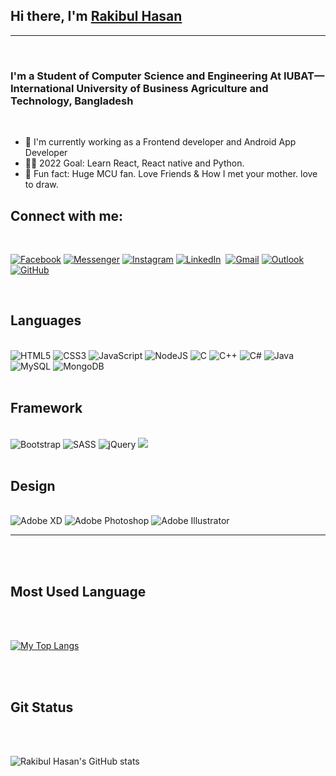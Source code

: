 ## Hi there, I'm [Rakibul Hasan][Facebook]

___
<br/>

### I'm a Student of Computer Science and Engineering At IUBAT—International University of Business Agriculture and Technology, Bangladesh

<br/>

- 🤩 I'm currently working as a Frontend developer and Android App Developer
- 👨‍💻 2022 Goal: Learn React, React native and Python.
- 🌌 Fun fact: Huge MCU fan. Love Friends & How I met your mother. love to draw.

## Connect with me:

<br/>

[<img alt="Facebook" src="https://img.shields.io/badge/rifatdam%20-%231877F2.svg?&style=for-the-badge&logo=Facebook&logoColor=white"/>][Facebook]
[<img alt="Messenger" src="https://img.shields.io/badge/rifatdam-00B2FF?style=for-the-badge&logo=messenger&logoColor=white" />][Messenger]
[<img alt="Instagram" src="https://img.shields.io/badge/rakibrifat%20-%23E4405F.svg?&style=for-the-badge&logo=Instagram&logoColor=white"/>][Instagram]
[<img alt="LinkedIn" src="https://img.shields.io/badge/linkedin%20-%230077B5.svg?&style=for-the-badge&logo=linkedin&logoColor=white"/>][LinkedIn]
<img alt="" src="https://img.shields.io/badge/rifat_dam%20-%23FFFC00.svg?&style=for-the-badge&logo=Snapchat&logoColor=white"/>
[<img alt="Gmail" src="https://img.shields.io/badge/Gmail-D14836?style=for-the-badge&logo=gmail&logoColor=white" />][Gmail]
[<img alt="Outlook" src="https://img.shields.io/badge/Microsoft_Outlook-0078D4?style=for-the-badge&logo=microsoft-outlook&logoColor=white" />][Hotmail]
[<img alt="GitHub" src="https://img.shields.io/badge/github%20-%23121011.svg?&style=for-the-badge&logo=github&logoColor=white"/>][Github]

<br/>



## Languages

<br/>

<img alt="HTML5" src="https://img.shields.io/badge/html5%20-%23E34F26.svg?&style=for-the-badge&logo=html5&logoColor=white"/>
<img alt="CSS3" src="https://img.shields.io/badge/css3%20-%231572B6.svg?&style=for-the-badge&logo=css3&logoColor=white"/>
<img alt="JavaScript" src="https://img.shields.io/badge/javascript%20-%23323330.svg?&style=for-the-badge&logo=javascript&logoColor=%23F7DF1E"/>
<img alt="NodeJS" src="https://img.shields.io/badge/node.js%20-%2343853D.svg?&style=for-the-badge&logo=node.js&logoColor=white"/>
<img alt="C" src="https://img.shields.io/badge/c%20-%2300599C.svg?&style=for-the-badge&logo=c&logoColor=white"/>
<img alt="C++" src="https://img.shields.io/badge/c++%20-%2300599C.svg?&style=for-the-badge&logo=c%2B%2B&ogoColor=white"/>
<img alt="C#" src="https://img.shields.io/badge/c%23%20-%23239120.svg?&style=for-the-badge&logo=c-sharp&logoColor=white"/>
<img alt="Java" src="https://img.shields.io/badge/java-%23ED8B00.svg?&style=for-the-badge&logo=java&logoColor=white"/>
<img alt="MySQL" src="https://img.shields.io/badge/mysql-%2300f.svg?&style=for-the-badge&logo=mysql&logoColor=white"/>
<img alt="MongoDB" src ="https://img.shields.io/badge/MongoDB-%234ea94b.svg?&style=for-the-badge&logo=mongodb&logoColor=white"/>


<br/>
<br/>

## Framework

<br/>

<img alt="Bootstrap" src="https://img.shields.io/badge/bootstrap%20-%23563D7C.svg?&style=for-the-badge&logo=bootstrap&logoColor=white"/>
<img alt="SASS" src="https://img.shields.io/badge/SASS%20-hotpink.svg?&style=for-the-badge&logo=SASS&logoColor=white"/>
<img alt="jQuery" src="https://img.shields.io/badge/jquery%20-%230769AD.svg?&style=for-the-badge&logo=jquery&logoColor=white"/>
<img src="https://img.shields.io/badge/.NET-5C2D91?style=for-the-badge&logo=.net&logoColor=white" />


<br/>
<br/>

## Design

<br/>

<img alt="Adobe XD" src="https://img.shields.io/badge/adobe%20xd%20-%23FF26BE.svg?&style=for-the-badge&logo=adobe%20xd&logoColor=white"/>
<img alt="Adobe Photoshop" src="https://img.shields.io/badge/adobe%20photoshop%20-%2331A8FF.svg?&style=for-the-badge&logo=adobe%20photoshop&logoColor=white"/>
<img alt="Adobe Illustrator" src="https://img.shields.io/badge/adobe%20illustrator%20-%23FF9A00.svg?&style=for-the-badge&logo=adobe%20illustrator&logoColor=white"/>



___

<br/>
<br/>

## Most Used Language

<br/>
<br/>

[![My Top Langs](https://github-readme-stats.vercel.app/api/top-langs/?username=rifatdam&langs_count=8)](https://github.com/anuraghazra/github-readme-stats)

<br/>
<br/>

## Git Status

<br/>
<br/>

![Rakibul Hasan's GitHub stats](https://github-readme-stats.vercel.app/api?username=rifatdam&show_icons=true&theme=radical)

<br/>
<br/>



<!-- variable -->
[Facebook]: (https://www.facebook.com/rifatdam/)
[Instagram]: (https://www.instagram.com/rakibrifat/)
[LinkedIn]: (https://www.linkedin.com/in/rakibul-hasan-29230415a/)
[Messenger]: (m.me/rifatdam)
[Gmail]: (rifat.hasan.rakib@gmail.com)
[Hotmail]: (rifat20089@hotmail.com)
[Github]: (https://github.com/RifatdaM)
